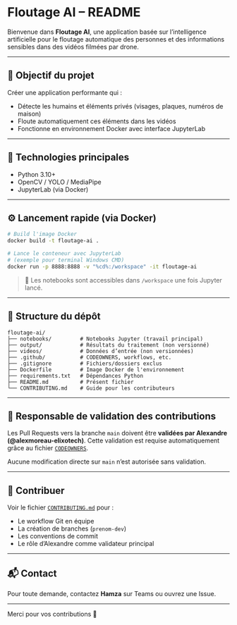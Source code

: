 # Floutage AI – README

Bienvenue dans **Floutage AI**, une application basée sur l’intelligence artificielle pour le floutage automatique des personnes et des informations sensibles dans des vidéos filmées par drone.

---

## 🚀 Objectif du projet

Créer une application performante qui :
- Détecte les humains et éléments privés (visages, plaques, numéros de maison)
- Floute automatiquement ces éléments dans les vidéos
- Fonctionne en environnement Docker avec interface JupyterLab

---

## 🧠 Technologies principales

- Python 3.10+
- OpenCV / YOLO / MediaPipe
- JupyterLab (via Docker)

---

## ⚙️ Lancement rapide (via Docker)

```bash
# Build l'image Docker
docker build -t floutage-ai .

# Lance le conteneur avec JupyterLab
# (exemple pour terminal Windows CMD)
docker run -p 8888:8888 -v "%cd%:/workspace" -it floutage-ai
```

> 📁 Les notebooks sont accessibles dans `/workspace` une fois Jupyter lancé.

---

## 📂 Structure du dépôt

```
floutage-ai/
├── notebooks/         # Notebooks Jupyter (travail principal)
├── output/            # Résultats du traitement (non versionné)
├── videos/            # Données d’entrée (non versionnées)
├── .github/           # CODEOWNERS, workflows, etc.
├── .gitignore         # Fichiers/dossiers exclus
├── Dockerfile         # Image Docker de l'environnement
├── requirements.txt   # Dépendances Python
├── README.md          # Présent fichier
└── CONTRIBUTING.md    # Guide pour les contributeurs
```

---

## 👤 Responsable de validation des contributions

Les Pull Requests vers la branche `main` doivent être **validées par Alexandre (@alexmoreau-elixotech)**. 
Cette validation est requise automatiquement grâce au fichier [`CODEOWNERS`](.github/CODEOWNERS).

Aucune modification directe sur `main` n’est autorisée sans validation.

---

## 🤝 Contribuer

Voir le fichier [`CONTRIBUTING.md`](CONTRIBUTING.md) pour :
- Le workflow Git en équipe
- La création de branches (`prenom-dev`)
- Les conventions de commit
- Le rôle d’Alexandre comme validateur principal

---

## 📬 Contact

Pour toute demande, contactez **Hamza** sur Teams ou ouvrez une Issue.

---

Merci pour vos contributions 🙌
